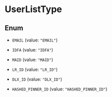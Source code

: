 

# UserListType

## Enum


* `EMAIL` (value: `"EMAIL"`)

* `IDFA` (value: `"IDFA"`)

* `MAID` (value: `"MAID"`)

* `LR_ID` (value: `"LR_ID"`)

* `DLX_ID` (value: `"DLX_ID"`)

* `HASHED_PINNER_ID` (value: `"HASHED_PINNER_ID"`)



